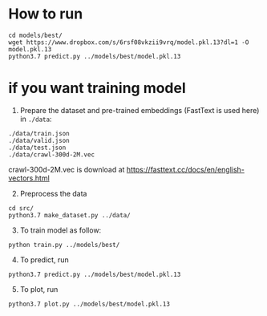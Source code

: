 # How to run
```
cd models/best/
wget https://www.dropbox.com/s/6rsf08vkzii9vrq/model.pkl.13?dl=1 -O model.pkl.13
python3.7 predict.py ../models/best/model.pkl.13
```

# if you want training model
1. Prepare the dataset and pre-trained embeddings (FastText is used here) in `./data`:

```
./data/train.json
./data/valid.json
./data/test.json
./data/crawl-300d-2M.vec
```
crawl-300d-2M.vec is download at https://fasttext.cc/docs/en/english-vectors.html

2. Preprocess the data
```
cd src/
python3.7 make_dataset.py ../data/
```

3. To train model as follow:
```
python train.py ../models/best/
```

4. To predict, run
```
python3.7 predict.py ../models/best/model.pkl.13
```

5. To plot, run
```
python3.7 plot.py ../models/best/model.pkl.13
```

